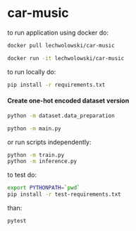 # car-music

to run application using docker do:
```bash
docker pull lechwolowski/car-music

docker run -it lechwolowski/car-music
```

to run locally do:

```bash
pip install -r requirements.txt
```

#### Create one-hot encoded dataset version
```bash
python -m dataset.data_preparation
```

```bash
python -m main.py
```

or run scripts independently:
```bash
python -m train.py
python -m inference.py
```

to test do:
```bash
export PYTHONPATH=`pwd`
pip install -r test-requirements.txt
```
than:
```bash
pytest
```